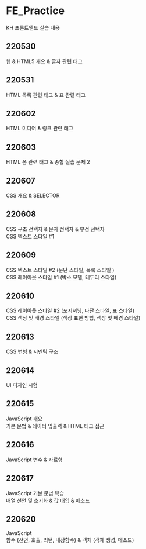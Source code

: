 # FE_Practice
KH 프론트엔드 실습 내용

## 220530
웹 & HTML5 개요 & 글자 관련 태그

## 220531
HTML 목록 관련 태그 & 표 관련 태그

## 220602
HTML 미디어 & 링크 관련 태그

## 220603
HTML 폼 관련 태그 & 종합 실습 문제 2

## 220607
CSS 개요 & SELECTOR

## 220608
CSS 구조 선택자 & 문자 선택자 & 부정 선택자 <br>
CSS 텍스트 스타일 #1

## 220609
CSS 텍스트 스타일 #2 (문단 스타일, 목록 스타일 ) <br>
CSS 레이아웃 스타일 #1 (박스 모델, 테두리 스타일) 

## 220610
CSS 레이아웃 스타일 #2 (포지셔닝, 다단 스타일, 표 스타일) <br>
CSS 색상 및 배경 스타일 (색상 표현 방법, 색상 및 배경 스타일)

## 220613
CSS 변형 & 시멘틱 구조

## 220614
UI 디자인 시험

## 220615
JavaScript 개요<br>
기본 문법 & 데이터 입출력 & HTML 태그 접근

## 220616
JavaScript 변수 & 자료형

## 220617
JavaScript 기본 문법 복습 <br>
배열 선언 및 초기화 & 값 대입 & 메소드

## 220620
JavaScript<br>
함수 (선언, 호출, 리턴, 내장함수) & 객체 (객체  생성, 메소드)